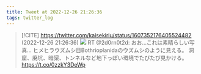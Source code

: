 ```yaml
---
title: Tweet at 2022-12-26 21:26:36
tags: twitter_log
---
```


> [!CITE] https://twitter.com/kaisekiriu/status/1607352176405524482 (2022-12-26 21:26:36)
> ![](https://twitter.com/kaisekiriu/status/1607352176405524482)
> RT @2d0rn0t2d: おお…これは素晴らしい写真…
> ヒメヒラウズムシ目Bothrioplanidaのウズムシのように見える。
> 洞窟、廃坑、暗渠、トンネルなど地下っぽい環境でたびたび見かける。 https://t.co/0zzkY3DeWp
